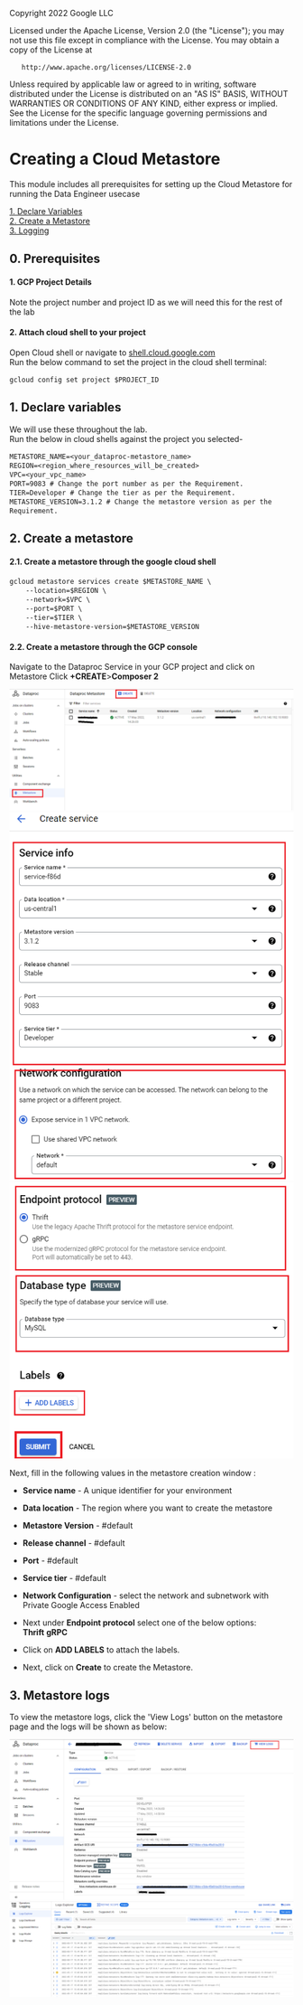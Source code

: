 <!---->
  Copyright 2022 Google LLC
 
  Licensed under the Apache License, Version 2.0 (the "License");
  you may not use this file except in compliance with the License.
  You may obtain a copy of the License at
 
       http://www.apache.org/licenses/LICENSE-2.0
 
  Unless required by applicable law or agreed to in writing, software
  distributed under the License is distributed on an "AS IS" BASIS,
  WITHOUT WARRANTIES OR CONDITIONS OF ANY KIND, either express or implied.
  See the License for the specific language governing permissions and
  limitations under the License.
 <!---->

# Creating a Cloud Metastore

This module includes all prerequisites for setting up the Cloud Metastore for running the Data Engineer usecase

[1. Declare Variables](04-metastore-creation-cloud-shell.md#1-declare-variables)<br>
[2. Create a Metastore](04-metastore-creation-cloud-shell.md#2-create-a-metastore)<br>
[3. Logging](04-metastore-creation-cloud-shell.md#3-metastore-logs)

## 0. Prerequisites

#### 1. GCP Project Details

Note the project number and project ID as we will need this for the rest of the lab

#### 2. Attach cloud shell to your project

Open Cloud shell or navigate to [shell.cloud.google.com](https://shell.cloud.google.com) <br>
Run the below command to set the project in the cloud shell terminal:

```
gcloud config set project $PROJECT_ID

```

## 1. Declare variables

We will use these throughout the lab. <br>
Run the below in cloud shells against the project you selected-

```
METASTORE_NAME=<your_dataproc-metastore_name>
REGION=<region_where_resources_will_be_created>
VPC=<your_vpc_name>
PORT=9083 # Change the port number as per the Requirement.
TIER=Developer # Change the tier as per the Requirement.
METASTORE_VERSION=3.1.2 # Change the metastore version as per the Requirement.
```

## 2. Create a metastore 

#### 2.1. Create a metastore through the google cloud shell

```
gcloud metastore services create $METASTORE_NAME \
    --location=$REGION \
    --network=$VPC \
    --port=$PORT \
    --tier=$TIER \
    --hive-metastore-version=$METASTORE_VERSION
```

#### 2.2. Create a metastore through the GCP console

Navigate to the Dataproc Service in your GCP project and click on Metastore 
Click **+CREATE**>**Composer 2**

![this is a screenshot](../../images/meta.png)
![this is a screenshot](../../images/meta01.png)
![this is a screenshot](../../images/meta02.png)

Next, fill in the following values in the metastore creation window :

- **Service name**   - A unique identifier for your environment
- **Data location**     - The region where you want to create the metastore
- **Metastore Version**    - #default
- **Release channel** - #default
- **Port** - #default
- **Service tier** - #default
- **Network Configuration** - select the network and subnetwork with Private Google Access Enabled

- Next under **Endpoint protocol** select one of the below options: <br>
**Thrift** 
**gRPC**

- Click on **ADD LABELS** to attach the labels.
- Next, click on **Create** to create the Metastore.

## 3. Metastore logs

To view the metastore logs, click the 'View Logs' button on the metastore page and the logs will be shown as below:

![this is a screenshot](../../images/meta_logs01.png)
![this is a screenshot](../../images/meta_logs02.png)
